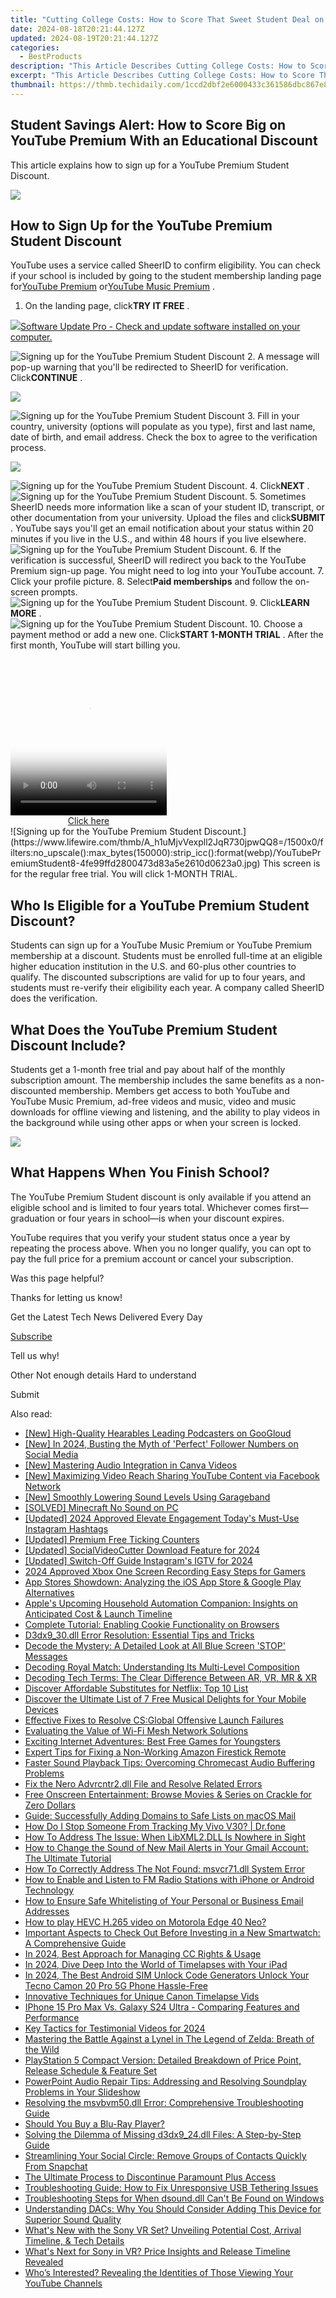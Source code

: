 ```yaml
---
title: "Cutting College Costs: How to Score That Sweet Student Deal on Spotify Subscriptions"
date: 2024-08-18T20:21:44.127Z
updated: 2024-08-19T20:21:44.127Z
categories:
  - BestProducts
description: "This Article Describes Cutting College Costs: How to Score That Sweet Student Deal on Spotify Subscriptions"
excerpt: "This Article Describes Cutting College Costs: How to Score That Sweet Student Deal on Spotify Subscriptions"
thumbnail: https://thmb.techidaily.com/1ccd2dbf2e6000433c361586dbc867e80efe1088f86d15f3203e5baee21b7684.jpg
---
```


## Student Savings Alert: How to Score Big on YouTube Premium With an Educational Discount
 This article explains how to sign up for a YouTube Premium Student Discount.  

<!-- affiliate ads begin -->
<a href="https://store.massmailsoftware.com/order/checkout.php?PRODS=1300375&QTY=1&AFFILIATE=108875&CART=1"><img src="https://secure.avangate.com/images/merchant/dc87c13749315c7217cdc4ac692e704c/banera_for_partners-15_%281%29.jpg" border="0"></a>
<!-- affiliate ads end -->
## How to Sign Up for the YouTube Premium Student Discount

 YouTube uses a service called SheerID to confirm eligibility. You can check if your school is included by going to the student membership landing page for[YouTube Premium](https://www.lifewire.com/is-youtube-premium-worth-it-8584585 ) or[YouTube Music Premium](https://www.lifewire.com/what-is-youtube-music-4799054 ) .

1. On the landing page, click**TRY IT FREE** .  
<!-- affiliate ads begin -->
<a href="https://order.glarysoft.com/order/checkout.php?PRODS=4691139&QTY=1&AFFILIATE=108875&CART=1"><img src="https://secure.avangate.com/images/merchant/6734fa703f6633ab896eecbdfad8953a/products/SU-200-1.png" border="0">Software Update Pro - Check and update software installed on your computer. </a>
<!-- affiliate ads end -->
![Signing up for the YouTube Premium Student Discount](https://www.lifewire.com/thmb/aPzRGgGmK-m-Aq3jVHeUISd_8aY=/1500x0/filters:no_upscale():max_bytes(150000):strip_icc():format(webp)/YouTubePremiumStudent1-4dd5ae1181f143c794fe3fe1d615e74f.jpg)
2. A message will pop-up warning that you'll be redirected to SheerID for verification. Click**CONTINUE** .  
<!-- affiliate ads begin -->
<a href="https://secure.2checkout.com/order/checkout.php?PRODS=4940317&QTY=1&AFFILIATE=108875&CART=1"><img src="https://secure.avangate.com/images/merchant/333ac5d90817d69113471fbb6e531bee/sps-partnership-728x90eng.png" border="0"></a>
<!-- affiliate ads end -->
![Signing up for the YouTube Premium Student Discount](https://www.lifewire.com/thmb/krc_P8NRwLzkc5h633qem4DYpjk=/1500x0/filters:no_upscale():max_bytes(150000):strip_icc():format(webp)/YouTubePremiumStudent2-ac9d06f65a8a46d8958e9682d297a560.jpg)
3. Fill in your country, university (options will populate as you type), first and last name, date of birth, and email address. Check the box to agree to the verification process.  
<!-- affiliate ads begin -->
<a href="https://store.revouninstaller.com/order/checkout.php?PRODS=27889512&QTY=1&AFFILIATE=108875&CART=1"><img src="https://secure.avangate.com/images/merchant/4282ec8de8c9be897e7aff4aa231b1a4/728__90.jpg" border="0"></a>
<!-- affiliate ads end -->
![Signing up for the YouTube Premium Student Discount.](https://www.lifewire.com/thmb/RbANARHcGpEqx7ykFJQlw7ekb88=/1500x0/filters:no_upscale():max_bytes(150000):strip_icc():format(webp)/YouTubePremiumStudent3-a3e301e3cb8145d0af9590f894384169.jpg)
4. Click**NEXT** .  
![Signing up for the YouTube Premium Student Discount.](https://www.lifewire.com/thmb/7tGfuyn3esdJ6s8C_cTF0COO_i0=/1500x0/filters:no_upscale():max_bytes(150000):strip_icc():format(webp)/YouTubePremiumStudent4-7c7525111bd04feca4169668a01cd7fa.jpg)
5. Sometimes SheerID needs more information like a scan of your student ID, transcript, or other documentation from your university. Upload the files and click**SUBMIT** . YouTube says you'll get an email notification about your status within 20 minutes if you live in the U.S., and within 48 hours if you live elsewhere.  
![Signing up for the YouTube Premium Student Discount.](https://www.lifewire.com/thmb/07ZCByqXzt1wu2K99BIv8tMj010=/1500x0/filters:no_upscale():max_bytes(150000):strip_icc():format(webp)/YouTubePremiumStudent5-2a7e2d362d164245b62e94a36e7b923b.jpg)
6. If the verification is successful, SheerID will redirect you back to the YouTube Premium sign-up page. You might need to log into your YouTube account.
7. Click your profile picture.
8. Select**Paid memberships** and follow the on-screen prompts.  
![Signing up for the YouTube Premium Student Discount.](https://www.lifewire.com/thmb/-WpwGJr3fmxf4xJ9IARe9kgVYiM=/1500x0/filters:no_upscale():max_bytes(150000):strip_icc():format(webp)/YouTubePremiumStudent6-1b4b0214a68a4ab9849880fcedaff3b3.jpg)
9. Click**LEARN MORE** .  
![Signing up for the YouTube Premium Student Discount.](https://www.lifewire.com/thmb/1tWG3IuFBa1j6bGZYup9DK1N9a0=/1500x0/filters:no_upscale():max_bytes(150000):strip_icc():format(webp)/YouTubePremiumStudent7-38cbeb35f7d9480d81a44d3d8ddc4a18.jpg)
10. Choose a payment method or add a new one. Click**START 1-MONTH TRIAL** . After the first month, YouTube will start billing you.  
<!-- affiliate ads begin -->
<span id="1997795">
					<video width="250" height="250" style="cursor:pointer"
           poster="//a.impactradius-go.com/display-clicktoplayimage/1997795.jpeg"
           onclick="if(!this.playClicked){this.play();this.setAttribute('controls',true);this.playClicked=true;}">
	   <source src="//a.impactradius-go.com/display-ad/23621-1997795">
	   <img src="//a.impactradius-go.com/display-clicktoplayimage/1997795.jpeg" style="border: none; height: 100%; width: 100%; object-fit: contain">
	</video>
	<div style="width:250px;text-align:center"><a href="javascript:window.open(decodeURIComponent('https%3A%2F%2Fproteahair.pxf.io%2Fc%2F5597632%2F1997795%2F23621'), '_blank');void(0);">Click here</a></div>
</span>
<img height="0" width="0" src="https://imp.pxf.io/i/5597632/1997795/23621" style="position:absolute;visibility:hidden;" border="0" />
<!-- affiliate ads end -->
![Signing up for the YouTube Premium Student Discount.](https://www.lifewire.com/thmb/A_h1uMjvVexpll2JqR730jpwQQ8=/1500x0/filters:no_upscale():max_bytes(150000):strip_icc():format(webp)/YouTubePremiumStudent8-4fe99ffd2800473d83a5e2610d0623a0.jpg)  
 This screen is for the regular free trial. You will click 1-MONTH TRIAL.

## Who Is Eligible for a YouTube Premium Student Discount?

 Students can sign up for a YouTube Music Premium or YouTube Premium membership at a discount. Students must be enrolled full-time at an eligible higher education institution in the U.S. and 60-plus other countries to qualify. The discounted subscriptions are valid for up to four years, and students must re-verify their eligibility each year. A company called SheerID does the verification.

## What Does the YouTube Premium Student Discount Include?

 Students get a 1-month free trial and pay about half of the monthly subscription amount. The membership includes the same benefits as a non-discounted membership. Members get access to both YouTube and YouTube Music Premium, ad-free videos and music, video and music downloads for offline viewing and listening, and the ability to play videos in the background while using other apps or when your screen is locked.

<!-- affiliate ads begin -->
<a href="https://secure.2checkout.com/order/checkout.php?PRODS=4620780&QTY=1&AFFILIATE=108875&CART=1"><img src="https://secure.avangate.com/images/merchant/07dd4d5a72f5740ef0f035f201951476/728__90banner.jpg" border="0"></a>
<!-- affiliate ads end -->
## What Happens When You Finish School?

 The YouTube Premium Student discount is only available if you attend an eligible school and is limited to four years total. Whichever comes first—graduation or four years in school—is when your discount expires.

 YouTube requires that you verify your student status once a year by repeating the process above. When you no longer qualify, you can opt to pay the full price for a premium account or cancel your subscription.

Was this page helpful?

Thanks for letting us know!

 Get the Latest Tech News Delivered Every Day

[Subscribe](https://www.lifewire.com/#)

Tell us why!

 Other  Not enough details  Hard to understand

 Submit

<ins class="adsbygoogle"
     style="display:block"
     data-ad-format="autorelaxed"
     data-ad-client="ca-pub-7571918770474297"
     data-ad-slot="1223367746"></ins>



<ins class="adsbygoogle"
     style="display:block"
     data-ad-client="ca-pub-7571918770474297"
     data-ad-slot="8358498916"
     data-ad-format="auto"
     data-full-width-responsive="true"></ins>

<span class="atpl-alsoreadstyle">Also read:</span>
<div><ul>
<li><a href="https://some-techniques.techidaily.com/new-high-quality-hearables-leading-podcasters-on-googloud/"><u>[New] High-Quality Hearables  Leading Podcasters on GooGloud</u></a></li>
<li><a href="https://facebook-video-files.techidaily.com/new-in-2024-busting-the-myth-of-perfect-follower-numbers-on-social-media/"><u>[New] In 2024, Busting the Myth of 'Perfect' Follower Numbers on Social Media</u></a></li>
<li><a href="https://extra-guidance.techidaily.com/new-mastering-audio-integration-in-canva-videos/"><u>[New] Mastering Audio Integration in Canva Videos</u></a></li>
<li><a href="https://facebook-clips.techidaily.com/new-maximizing-video-reach-sharing-youtube-content-via-facebook-network/"><u>[New] Maximizing Video Reach  Sharing YouTube Content via Facebook Network</u></a></li>
<li><a href="https://fox-hovers.techidaily.com/new-smoothly-lowering-sound-levels-using-garageband/"><u>[New] Smoothly Lowering Sound Levels Using Garageband</u></a></li>
<li><a href="https://win-blog.techidaily.com/solved-minecraft-no-sound-on-pc/"><u>[SOLVED] Minecraft No Sound on PC</u></a></li>
<li><a href="https://instagram-clips.techidaily.com/updated-2024-approved-elevate-engagement-todays-must-use-instagram-hashtags/"><u>[Updated] 2024 Approved  Elevate Engagement  Today's Must-Use Instagram Hashtags</u></a></li>
<li><a href="https://extra-skills.techidaily.com/updated-premium-free-ticking-counters/"><u>[Updated] Premium Free Ticking Counters</u></a></li>
<li><a href="https://facebook-video-content.techidaily.com/updated-socialvideocutter-download-feature-for-2024/"><u>[Updated] SocialVideoCutter  Download Feature for 2024</u></a></li>
<li><a href="https://instagram-videos.techidaily.com/updated-switch-off-guide-instagrams-igtv-for-2024/"><u>[Updated] Switch-Off Guide  Instagram's IGTV for 2024</u></a></li>
<li><a href="https://desktop-recording.techidaily.com/2024-approved-xbox-one-screen-recording-easy-steps-for-gamers/"><u>2024 Approved  Xbox One Screen Recording  Easy Steps for Gamers</u></a></li>
<li><a href="https://technical-tips.techidaily.com/app-stores-showdown-analyzing-the-ios-app-store-and-google-play-alternatives/"><u>App Stores Showdown: Analyzing the iOS App Store & Google Play Alternatives</u></a></li>
<li><a href="https://technical-tips.techidaily.com/apples-upcoming-household-automation-companion-insights-on-anticipated-cost-and-launch-timeline/"><u>Apple's Upcoming Household Automation Companion: Insights on Anticipated Cost & Launch Timeline</u></a></li>
<li><a href="https://technical-tips.techidaily.com/complete-tutorial-enabling-cookie-functionality-on-browsers/"><u>Complete Tutorial: Enabling Cookie Functionality on Browsers</u></a></li>
<li><a href="https://technical-tips.techidaily.com/d3dx930dll-error-resolution-essential-tips-and-tricks/"><u>D3dx9_30.dll Error Resolution: Essential Tips and Tricks</u></a></li>
<li><a href="https://technical-tips.techidaily.com/decode-the-mystery-a-detailed-look-at-all-blue-screen-stop-messages/"><u>Decode the Mystery: A Detailed Look at All Blue Screen 'STOP' Messages</u></a></li>
<li><a href="https://technical-tips.techidaily.com/decoding-royal-match-understanding-its-multi-level-composition/"><u>Decoding Royal Match: Understanding Its Multi-Level Composition</u></a></li>
<li><a href="https://technical-tips.techidaily.com/decoding-tech-terms-the-clear-difference-between-ar-vr-mr-and-xr/"><u>Decoding Tech Terms: The Clear Difference Between AR, VR, MR & XR</u></a></li>
<li><a href="https://technical-tips.techidaily.com/discover-affordable-substitutes-for-netflix-top-10-list/"><u>Discover Affordable Substitutes for Netflix: Top 10 List</u></a></li>
<li><a href="https://technical-tips.techidaily.com/discover-the-ultimate-list-of-7-free-musical-delights-for-your-mobile-devices/"><u>Discover the Ultimate List of 7 Free Musical Delights for Your Mobile Devices</u></a></li>
<li><a href="https://win-blog.techidaily.com/effective-fixes-to-resolve-csglobal-offensive-launch-failures/"><u>Effective Fixes to Resolve CS:Global Offensive Launch Failures</u></a></li>
<li><a href="https://technical-tips.techidaily.com/evaluating-the-value-of-wi-fi-mesh-network-solutions/"><u>Evaluating the Value of Wi-Fi Mesh Network Solutions</u></a></li>
<li><a href="https://technical-tips.techidaily.com/exciting-internet-adventures-best-free-games-for-youngsters/"><u>Exciting Internet Adventures: Best Free Games for Youngsters</u></a></li>
<li><a href="https://technical-tips.techidaily.com/expert-tips-for-fixing-a-non-working-amazon-firestick-remote/"><u>Expert Tips for Fixing a Non-Working Amazon Firestick Remote</u></a></li>
<li><a href="https://technical-tips.techidaily.com/faster-sound-playback-tips-overcoming-chromecast-audio-buffering-problems/"><u>Faster Sound Playback Tips: Overcoming Chromecast Audio Buffering Problems</u></a></li>
<li><a href="https://technical-tips.techidaily.com/fix-the-nero-advrcntr2dll-file-and-resolve-related-errors/"><u>Fix the Nero Advrcntr2.dll File and Resolve Related Errors</u></a></li>
<li><a href="https://technical-tips.techidaily.com/free-onscreen-entertainment-browse-movies-and-series-on-crackle-for-zero-dollars/"><u>Free Onscreen Entertainment: Browse Movies & Series on Crackle for Zero Dollars</u></a></li>
<li><a href="https://technical-tips.techidaily.com/guide-successfully-adding-domains-to-safe-lists-on-macos-mail/"><u>Guide: Successfully Adding Domains to Safe Lists on macOS Mail</u></a></li>
<li><a href="https://android-location-track.techidaily.com/how-do-i-stop-someone-from-tracking-my-vivo-v30-drfone-by-drfone-virtual-android/"><u>How Do I Stop Someone From Tracking My Vivo V30? | Dr.fone</u></a></li>
<li><a href="https://technical-tips.techidaily.com/how-to-address-the-issue-when-libxml2dll-is-nowhere-in-sight/"><u>How To Address The Issue: When LibXML2.DLL Is Nowhere in Sight</u></a></li>
<li><a href="https://technical-tips.techidaily.com/how-to-change-the-sound-of-new-mail-alerts-in-your-gmail-account-the-ultimate-tutorial/"><u>How to Change the Sound of New Mail Alerts in Your Gmail Account: The Ultimate Tutorial</u></a></li>
<li><a href="https://technical-tips.techidaily.com/how-to-correctly-address-the-not-found-msvcr71dll-system-error/"><u>How To Correctly Address The Not Found: msvcr71.dll System Error</u></a></li>
<li><a href="https://technical-tips.techidaily.com/how-to-enable-and-listen-to-fm-radio-stations-with-iphone-or-android-technology/"><u>How to Enable and Listen to FM Radio Stations with iPhone or Android Technology</u></a></li>
<li><a href="https://technical-tips.techidaily.com/how-to-ensure-safe-whitelisting-of-your-personal-or-business-email-addresses/"><u>How to Ensure Safe Whitelisting of Your Personal or Business Email Addresses</u></a></li>
<li><a href="https://blog-min.techidaily.com/how-to-play-hevc-h-265-video-on-motorola-edge-40-neo-by-aiseesoft-video-converter-play-hevc-video-on-android/"><u>How to play HEVC H.265 video on Motorola Edge 40 Neo?</u></a></li>
<li><a href="https://technical-tips.techidaily.com/important-aspects-to-check-out-before-investing-in-a-new-smartwatch-a-comprehensive-guide/"><u>Important Aspects to Check Out Before Investing in a New Smartwatch: A Comprehensive Guide</u></a></li>
<li><a href="https://youtube-videos.techidaily.com/in-2024-best-approach-for-managing-cc-rights-and-usage/"><u>In 2024, Best Approach for Managing CC Rights & Usage</u></a></li>
<li><a href="https://digital-screen-recording.techidaily.com/in-2024-dive-deep-into-the-world-of-timelapses-with-your-ipad/"><u>In 2024, Dive Deep Into the World of Timelapses with Your iPad</u></a></li>
<li><a href="https://sim-unlock.techidaily.com/in-2024-the-best-android-sim-unlock-code-generators-unlock-your-tecno-camon-20-pro-5g-phone-hassle-free-by-drfone-android/"><u>In 2024, The Best Android SIM Unlock Code Generators Unlock Your Tecno Camon 20 Pro 5G Phone Hassle-Free</u></a></li>
<li><a href="https://extra-tips.techidaily.com/innovative-techniques-for-unique-canon-timelapse-vids/"><u>Innovative Techniques for Unique Canon Timelapse Vids</u></a></li>
<li><a href="https://technical-tips.techidaily.com/1722849714609-iphone-15-pro-max-vs-galaxy-s24-ultra-comparing-features-and-performance/"><u>IPhone 15 Pro Max Vs. Galaxy S24 Ultra - Comparing Features and Performance</u></a></li>
<li><a href="https://extra-approaches.techidaily.com/key-tactics-for-testimonial-videos-for-2024/"><u>Key Tactics for Testimonial Videos for 2024</u></a></li>
<li><a href="https://technical-tips.techidaily.com/mastering-the-battle-against-a-lynel-in-the-legend-of-zelda-breath-of-the-wild/"><u>Mastering the Battle Against a Lynel in The Legend of Zelda: Breath of the Wild</u></a></li>
<li><a href="https://technical-tips.techidaily.com/playstation-5-compact-version-detailed-breakdown-of-price-point-release-schedule-and-feature-set/"><u>PlayStation 5 Compact Version: Detailed Breakdown of Price Point, Release Schedule & Feature Set</u></a></li>
<li><a href="https://technical-tips.techidaily.com/powerpoint-audio-repair-tips-addressing-and-resolving-soundplay-problems-in-your-slideshow/"><u>PowerPoint Audio Repair Tips: Addressing and Resolving Soundplay Problems in Your Slideshow</u></a></li>
<li><a href="https://technical-tips.techidaily.com/resolving-the-msvbvm50dll-error-comprehensive-troubleshooting-guide/"><u>Resolving the msvbvm50.dll Error: Comprehensive Troubleshooting Guide</u></a></li>
<li><a href="https://technical-tips.techidaily.com/should-you-buy-a-blu-ray-player/"><u>Should You Buy a Blu-Ray Player?</u></a></li>
<li><a href="https://technical-tips.techidaily.com/solving-the-dilemma-of-missing-d3dx924dll-files-a-step-by-step-guide/"><u>Solving the Dilemma of Missing d3dx9_24.dll Files: A Step-by-Step Guide</u></a></li>
<li><a href="https://technical-tips.techidaily.com/streamlining-your-social-circle-remove-groups-of-contacts-quickly-from-snapchat/"><u>Streamlining Your Social Circle: Remove Groups of Contacts Quickly From Snapchat</u></a></li>
<li><a href="https://technical-tips.techidaily.com/the-ultimate-process-to-discontinue-paramount-plus-access/"><u>The Ultimate Process to Discontinue Paramount Plus Access</u></a></li>
<li><a href="https://technical-tips.techidaily.com/troubleshooting-guide-how-to-fix-unresponsive-usb-tethering-issues/"><u>Troubleshooting Guide: How to Fix Unresponsive USB Tethering Issues</u></a></li>
<li><a href="https://techtrends.techidaily.com/troubleshooting-steps-for-when-dsounddll-cant-be-found-on-windows/"><u>Troubleshooting Steps for When dsound.dll Can't Be Found on Windows</u></a></li>
<li><a href="https://technical-tips.techidaily.com/understanding-dacs-why-you-should-consider-adding-this-device-for-superior-sound-quality/"><u>Understanding DACs: Why You Should Consider Adding This Device for Superior Sound Quality</u></a></li>
<li><a href="https://technical-tips.techidaily.com/whats-new-with-the-sony-vr-set-unveiling-potential-cost-arrival-timeline-and-tech-details/"><u>What's New with the Sony VR Set? Unveiling Potential Cost, Arrival Timeline, & Tech Details</u></a></li>
<li><a href="https://technical-tips.techidaily.com/whats-next-for-sony-in-vr-price-insights-and-release-timeline-revealed/"><u>What's Next for Sony in VR? Price Insights and Release Timeline Revealed</u></a></li>
<li><a href="https://technical-tips.techidaily.com/whos-interested-revealing-the-identities-of-those-viewing-your-youtube-channels/"><u>Who’s Interested? Revealing the Identities of Those Viewing Your YouTube Channels</u></a></li>
</ul></div>
